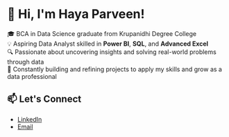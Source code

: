 # 👋 Hi, I'm Haya Parveen!

🎓 BCA in Data Science graduate from Krupanidhi Degree College  
💡 Aspiring Data Analyst skilled in **Power BI**, **SQL**, and **Advanced Excel**  
🔍 Passionate about uncovering insights and solving real-world problems through data  
🚀 Constantly building and refining projects to apply my skills and grow as a data professional




## 📫 Let's Connect
- [LinkedIn](https://www.linkedin.com/in/hayaparveen)
- [Email](mailto:parveenhaya01@gmail.com)
